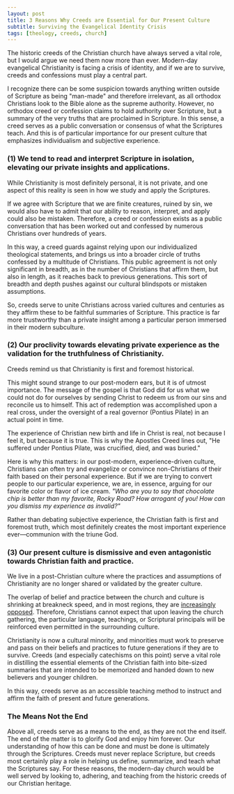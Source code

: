 ```yaml
---
layout: post
title: 3 Reasons Why Creeds are Essential for Our Present Culture
subtitle: Surviving the Evangelical Identity Crisis
tags: [theology, creeds, church]
---
```



The historic creeds of the Christian church have always served a vital role, but I would argue we need them now more than ever. Modern-day evangelical Christianity is facing a crisis of identity, and if we are to survive, creeds and confessions must play a central part. 

I recognize there can be some suspicion towards anything written outside of Scripture as being "man-made" and therefore irrelevant, as all orthodox Christians look to the Bible alone as the supreme authority. However, no orthodox creed or confession claims to hold authority over Scripture, but a summary of the very truths that are proclaimed in Scripture. In this sense, a creed serves as a public conversation or consensus of what the Scriptures teach. And this is of particular importance for our present culture that emphasizes individualism and subjective experience.

### (1) We tend to read and interpret Scripture in isolation, elevating our private insights and applications.

While Christianity is most definitely personal, it is not private, and one aspect of this reality is seen in how we study and apply the Scriptures. 

If we agree with Scripture that we are finite creatures, ruined by sin, we would also have to admit that our ability to reason, interpret, and apply could also be mistaken. Therefore, a creed or confession exists as a public conversation that has been worked out and confessed by numerous Christians over hundreds of years. 

In this way, a creed guards against relying upon our individualized theological statements, and brings us into a broader circle of truths confessed by a multitude of Christians. This public agreement is not only significant in breadth, as in the number of Christians that affirm them, but also in length, as it reaches back to previous generations. This sort of breadth and depth pushes against our cultural blindspots or mistaken assumptions.

So, creeds serve to unite Christians across varied cultures and centuries as they affirm these to be faithful summaries of Scripture. This practice is far more trustworthy than a private insight among a particular person immersed in their modern subculture.

### (2) Our proclivity towards elevating private experience as the validation for the truthfulness of Christianity.

Creeds remind us that Christianity is first and foremost historical. 

This might sound strange to our post-modern ears, but it is of utmost importance. The message of the gospel is that God did for us what we could not do for ourselves by sending Christ to redeem us from our sins and reconcile us to himself. This act of redemption was accomplished upon a real cross, under the oversight of a real governor (Pontius Pilate) in an actual point in time. 

The experience of Christian new birth and life in Christ is real, not because I feel it, but because it is true. This is why the Apostles Creed lines out, "He suffered under Pontius Pilate, was crucified, died, and was buried." 

Here is why this matters: in our post-modern, experience-driven culture, Christians can often try and evangelize or convince non-Christians of their faith based on their personal experience. But if we are trying to convert people to our particular experience, we are, in essence, arguing for our favorite color or flavor of ice cream. *"Who are you to say that chocolate chip is better than my favorite, Rocky Road? How arrogant of you! How can you dismiss my experience as invalid?"* 

Rather than debating subjective experience, the Christian faith is first and foremost truth, which most definitely creates the most important experience ever—communion with the triune God.

### (3) Our present culture is dismissive and even antagonistic towards Christian faith and practice.

We live in a post-Christian culture where the practices and assumptions of Christianity are no longer shared or validated by the greater culture. 

The overlap of belief and practice between the church and culture is shrinking at breakneck speed, and in most regions, they are [increasingly opposed](https://australia.thegospelcoalition.org/article/stage-two-exile-are-you-ready-for-it). Therefore, Christians cannot expect that upon leaving the church gathering, the particular language, teachings, or Scriptural principals will be reinforced even permitted in the surrounding culture. 

Christianity is now a cultural minority, and minorities must work to preserve and pass on their beliefs and practices to future generations if they are to survive. Creeds (and especially catechisms on this point) serve a vital role in distilling the essential elements of the Christian faith into bite-sized summaries that are intended to be memorized and handed down to new believers and younger children. 

In this way, creeds serve as an accessible teaching method to instruct and affirm the faith of present and future generations.    

### The Means Not the End
Above all, creeds serve as a means to the end, as they are not the end itself. The end of the matter is to glorify God and enjoy him forever. Our understanding of how this can be done and must be done is ultimately through the Scriptures. Creeds must never replace Scripture, but creeds most certainly play a role in helping us define, summarize, and teach what the Scriptures say. For these reasons, the modern-day church would be well served by looking to, adhering, and teaching from the historic creeds of our Christian heritage.
